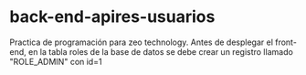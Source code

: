 # back-end-apires-usuarios
Practica de programación para zeo technology.
Antes de desplegar el front-end, en la tabla roles de la base de datos se debe crear un registro llamado "ROLE_ADMIN" con id=1
